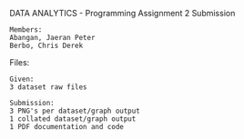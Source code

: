DATA ANALYTICS - Programming Assignment 2 Submission

    Members:
    Abangan, Jaeran Peter
    Berbo, Chris Derek

Files:

    Given:
    3 dataset raw files

    Submission:
    3 PNG's per dataset/graph output
    1 collated dataset/graph output
    1 PDF documentation and code
